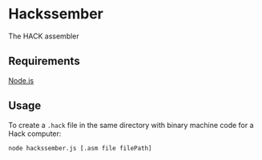 # Hackssember

The HACK assembler


## Requirements

[Node.js](https://nodejs.org/en/download/package-manager/)


## Usage

To create a `.hack` file
in the same directory
with binary machine code
for a Hack computer:
```sh
node hackssember.js [.asm file filePath]
```
